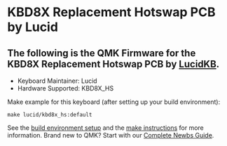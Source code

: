 # KBD8X Replacement Hotswap PCB by Lucid

The following is the QMK Firmware for the KBD8X Replacement Hotswap PCB by [LucidKB](http://www.lucidkb.cm).
---

* Keyboard Maintainer: Lucid
* Hardware Supported: KBD8X_HS

Make example for this keyboard (after setting up your build environment):

    make lucid/kbd8x_hs:default

See the [build environment setup](https://docs.qmk.fm/#/getting_started_build_tools) and the [make instructions](https://docs.qmk.fm/#/getting_started_make_guide) for more information. Brand new to QMK? Start with our [Complete Newbs Guide](https://docs.qmk.fm/#/newbs).
